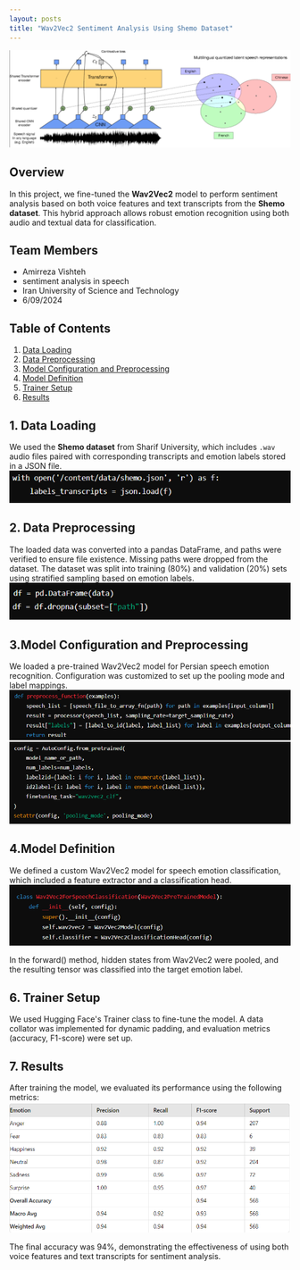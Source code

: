 ```yaml
---
layout: posts
title: "Wav2Vec2 Sentiment Analysis Using Shemo Dataset"
---
```

![Model](../assets/images/modelshape.png)
## Overview
In this project, we fine-tuned the **Wav2Vec2** model to perform sentiment analysis based on both voice features and text transcripts from the **Shemo dataset**. This hybrid approach allows robust emotion recognition using both audio and textual data for classification.

## Team Members
- Amirreza Vishteh
- sentiment analysis in speech 
- Iran University of Science and Technology
- 6/09/2024

## Table of Contents
1. [Data Loading](../assets/images/opendata.png)
2. [Data Preprocessing](../assets/images/preprocessing.png)
3. [Model Configuration and Preprocessing](../assets/images/preprocess.png)
4. [Model Definition](../assets/images/config.png)
5. [Trainer Setup](../assets/images/initial.png)
6. [Results](../assets/images/resultspeech.png)
<!-- ![Model](../assets/images/result11.png) -->

## 1. Data Loading
We used the **Shemo dataset** from Sharif University, which includes `.wav` audio files paired with corresponding transcripts and emotion labels stored in a JSON file.
![Data Loading](../assets/images/opendata.png)
## 2. Data Preprocessing
The loaded data was converted into a pandas DataFrame, and paths were verified to ensure file existence. Missing paths were dropped from the dataset.
The dataset was split into training (80%) and validation (20%) sets using stratified sampling based on emotion labels.
![Data Preprocessing](../assets/images/preprocessing.png)
## 3.Model Configuration and Preprocessing
We loaded a pre-trained Wav2Vec2 model for Persian speech emotion recognition. Configuration was customized to set up the pooling mode and label mappings.
![Model Configuration and Preprocessing](../assets/images/preprocess.png)
![Model Definition](../assets/images/config.png)
## 4.Model Definition
We defined a custom Wav2Vec2 model for speech emotion classification, which included a feature extractor and a classification head.
![Trainer Setup](../assets/images/initial.png)


In the forward() method, hidden states from Wav2Vec2 were pooled, and the resulting tensor was classified into the target emotion label.

## 6. Trainer Setup
We used Hugging Face's Trainer class to fine-tune the model. A data collator was implemented for dynamic padding, and evaluation metrics (accuracy, F1-score) were set up.

## 7. Results
After training the model, we evaluated its performance using the following metrics:
![Results](../assets/images/resultspeech.png)


The final accuracy was 94%, demonstrating the effectiveness of using both voice features and text transcripts for sentiment analysis.